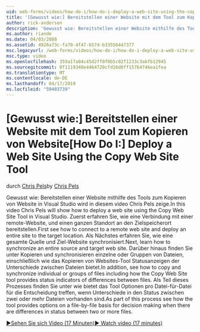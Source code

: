 ```yaml
---
uid: web-forms/videos/how-do-i/how-do-i-deploy-a-web-site-using-the-copy-web-site-tool
title: '[Gewusst wie:] Bereitstellen einer Website mit dem Tool zum Kopieren von-Website | Microsoft-Dokumentation'
author: rick-anderson
description: 'Gewusst wie: Bereitstellen einer Website mithilfe des Tools zum Kopieren von Website in Visual Studio wird in diesem video Chris Pels zeige. Lesen Sie zunächst die Verbindung mit einer remoten Website und...'
ms.author: riande
ms.date: 04/03/2008
ms.assetid: 4926a73c-fa70-4f47-b57d-b33556447377
msc.legacyurl: /web-forms/videos/how-do-i/how-do-i-deploy-a-web-site-using-the-copy-web-site-tool
msc.type: video
ms.openlocfilehash: 359a17a04c45d2ff0f0b5c02f1233c3abfb12945
ms.sourcegitcommit: 0f1119340e4464720cfd16d0ff15764746ea1fea
ms.translationtype: MT
ms.contentlocale: de-DE
ms.lasthandoff: 04/17/2019
ms.locfileid: "59403739"
---
```

# <a name="how-do-i-deploy-a-web-site-using-the-copy-web-site-tool"></a><span data-ttu-id="0d51a-104">[Gewusst wie:] Bereitstellen einer Website mit dem Tool zum Kopieren von Website</span><span class="sxs-lookup"><span data-stu-id="0d51a-104">[How Do I:] Deploy a Web Site Using the Copy Web Site Tool</span></span>

<span data-ttu-id="0d51a-105">durch [Chris Pels](https://twitter.com/chrispels)</span><span class="sxs-lookup"><span data-stu-id="0d51a-105">by [Chris Pels](https://twitter.com/chrispels)</span></span>

<span data-ttu-id="0d51a-106">Gewusst wie: Bereitstellen einer Website mithilfe des Tools zum Kopieren von Website in Visual Studio wird in diesem video Chris Pels zeige.</span><span class="sxs-lookup"><span data-stu-id="0d51a-106">In this video Chris Pels will show how to deploy a web site using the Copy Web Site Tool in Visual Studio.</span></span> <span data-ttu-id="0d51a-107">Zuerst erfahren Sie, wie eine Verbindung mit einer remote-Website, und einen ganzen Standort an den Zielspeicherort bereitstellen.</span><span class="sxs-lookup"><span data-stu-id="0d51a-107">First see how to connect to a remote web site and deploy an entire site to the target location.</span></span> <span data-ttu-id="0d51a-108">Als Nächstes erfahren Sie, wie eine gesamte Quelle und Ziel-Website synchronisiert.</span><span class="sxs-lookup"><span data-stu-id="0d51a-108">Next, learn how to synchronize an entire source and target web site.</span></span> <span data-ttu-id="0d51a-109">Darüber hinaus finden Sie unter Kopieren und synchronisieren einzelne oder Gruppen von Dateien, einschließlich wie das Kopieren von Websites-Tool Statusanzeigen der Unterschiede zwischen Dateien bietet.</span><span class="sxs-lookup"><span data-stu-id="0d51a-109">In addition, see how to copy and synchronize individual or groups of files including how the Copy Web Site tool provides status indicators of differences between files.</span></span> <span data-ttu-id="0d51a-110">Als Teil dieses Prozesses finden Sie unter wie bietet das Tool Optionen pro Datei-für-Datei für die Entscheidung treffen, wenn Unterschiede in den Status zwischen zwei oder mehr Dateien vorhanden sind.</span><span class="sxs-lookup"><span data-stu-id="0d51a-110">As part of this process see how the tool provides options on a file-by-file basis for decision making when there are differences in status between two or more files.</span></span>

[<span data-ttu-id="0d51a-111">&#9654;Sehen Sie sich Video (17 Minuten)</span><span class="sxs-lookup"><span data-stu-id="0d51a-111">&#9654; Watch video (17 minutes)</span></span>](https://channel9.msdn.com/Blogs/ASP-NET-Site-Videos/how-do-i-deploy-a-web-site-using-the-copy-web-site-tool)
